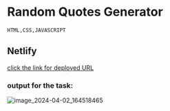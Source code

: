 # Random Quotes Generator

```HTML,CSS,JAVASCRIPT```

## Netlify
[click the link for deployed URL]()

### output for the task:

![image_2024-04-02_164518465](https://github.com/Meenajayaraj/task-12-quote/assets/154115927/85f41081-cde7-4a5b-aacb-68ab01383479)




